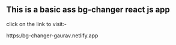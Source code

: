 ## This is a basic ass bg-changer react js app
click on the link to visit:-

https:/bg-changer-gaurav.netlify.app
